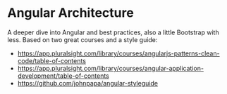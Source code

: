 # Angular Architecture
A deeper dive into Angular and best practices, also a little Bootstrap with less. Based on two great courses and a style guide:
- https://app.pluralsight.com/library/courses/angularjs-patterns-clean-code/table-of-contents
- https://app.pluralsight.com/library/courses/angular-application-development/table-of-contents
- https://github.com/johnpapa/angular-styleguide
